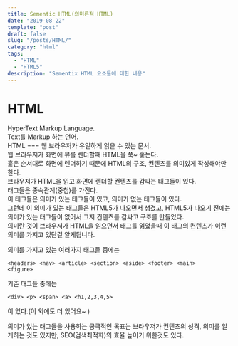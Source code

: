 ```yaml
---
title: Sementic HTML(의미론적 HTML)
date: "2019-08-22"
template: "post"
draft: false
slug: "/posts/HTML/"
category: "html"
tags:
  - "HTML"
  - "HTML5"
description: "Sementix HTML 요소들에 대한 내용"
---
```


# HTML

HyperText Markup Language.  
Text를 Markup 하는 언어.  
HTML === 웹 브라우저가 유일하게 읽을 수 있는 문서.  
웹 브라우저가 화면에 뷰를 렌더할때 HTML을 쭉~ 훑는다.  
훑은 순서대로 화면에 렌더하기 때문에 HTML의 구조, 컨텐츠를 의미있게 작성해야만 한다.  
브라우저가 HTML을 읽고 화면에 렌더할 컨텐츠를 감싸는 태그들이 있다.  
태그들은 종속관계(중첩)를 가진다.  
이 태그들은 의미가 있는 태그들이 있고, 의미가 없는 태그들이 있다.  
그런데 이 의미가 있는 태그들은 HTML5가 나오면서 생겼고, HTML5가 나오기 전에는 의미가 있는 태그들이 없어서 그저 컨텐츠를 감싸고 구조를 만들었다.  
의미란 것이 브라우저가 HTML을 읽으면서 태그를 읽었을때 이 태그의 컨텐츠가 이런 의미를 가지고 있단걸 알게됩니다.

의미를 가지고 있는 여러가지 태그들 중에는

```
<headers> <nav> <article> <section> <aside> <footer> <main>
<figure>
```

기존 태그들 중에는

```
<div> <p> <span> <a> <h1,2,3,4,5>
```

이 있다.(이 외에도 더 있어요~ )

의미가 있는 태그들을 사용하는 궁극적인 목표는
브라우저가 컨텐츠의 성격, 의미를 알게하는 것도 있지만, SEO(검색최적화)의 효율 높이기 위한것도 있다.
